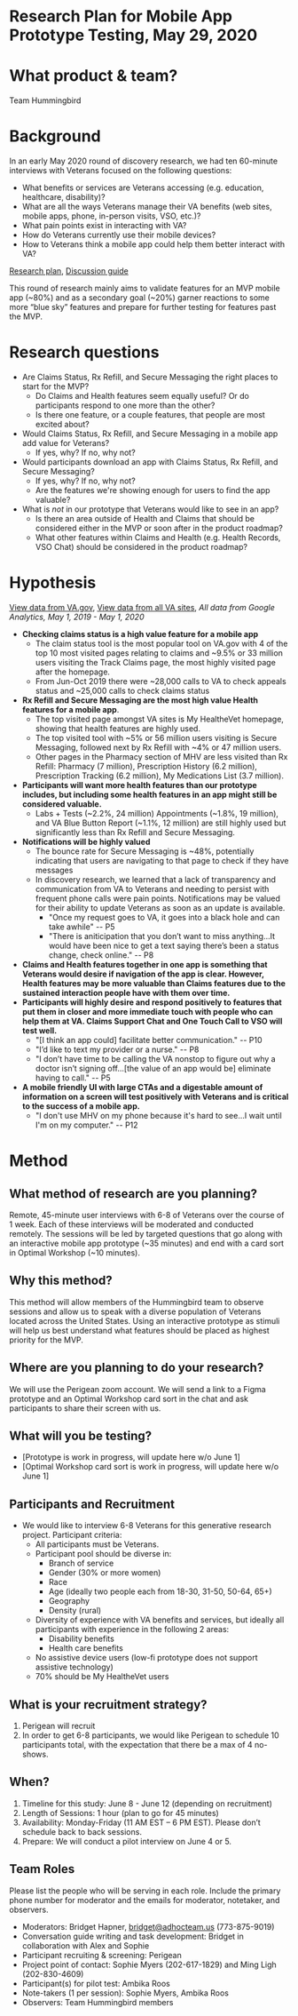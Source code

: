 # Research Plan for Mobile App Prototype Testing, May 29, 2020

# What product & team?
Team Hummingbird

# Background
In an early May 2020 round of discovery research, we had ten 60-minute interviews with Veterans focused on the following questions: 
- What benefits or services are Veterans accessing (e.g. education, healthcare, disability)?
- What are all the ways Veterans manage their VA benefits (web sites, mobile apps, phone, in-person visits, VSO, etc.)?
- What pain points exist in interacting with VA?
- How do Veterans currently use their mobile devices?
- How to Veterans think a mobile app could help them better interact with VA?

[Research plan](https://github.com/department-of-veterans-affairs/va.gov-team/blob/master/products/va-mobile-app/ux-research/user-interviews/research-plan.md), [Discussion guide](https://github.com/department-of-veterans-affairs/va.gov-team/blob/master/products/va-mobile-app/ux-research/user-interviews/discussion-guide.md)


This round of research mainly aims to validate features for an MVP mobile app (~80%) and as a secondary goal (~20%) garner reactions to some more “blue sky” features and prepare for further testing for features past the MVP. 

# Research questions
- Are Claims Status, Rx Refill, and Secure Messaging the right places to start for the MVP?
  - Do Claims and Health features seem equally useful? Or do participants respond to one more than the other?
  - Is there one feature, or a couple features, that people are most excited about?
- Would Claims Status, Rx Refill, and Secure Messaging in a mobile app add value for Veterans? 
  - If yes, why? If no, why not?
- Would participants download an app with Claims Status, Rx Refill, and Secure Messaging?
  - If yes, why? If no, why not?
  - Are the features we're showing enough for users to find the app valuable?
- What is _not_ in our prototype that Veterans would like to see in an app?
  - Is there an area outside of Health and Claims that should be considered either in the MVP or soon after in the product roadmap?
  - What other features within Claims and Health (e.g. Health Records, VSO Chat) should be considered in the product roadmap?


# Hypothesis 

[View data from VA.gov](https://analytics.google.com/analytics/web/#/report/content-pages/a50123418w177519031p184624291/_u.date00=20190501&_u.date01=20200501&_.useg=&explorer-segmentExplorer.segmentId=analytics.pageTitle&explorer-table.plotKeys=%5B%5D&explorer-table.rowCount=50/), [View data from all VA sites](https://analytics.google.com/analytics/web/#/report/content-pages/a50123418w177519031p176188361/_u.date00=20190501&_u.date01=20200501&_.useg=&explorer-segmentExplorer.segmentId=analytics.pageTitle&explorer-table.plotKeys=%5B%5D&explorer-table.rowCount=50/), _All data from Google Analytics, May 1, 2019 - May 1, 2020_

- **Checking claims status is a high value feature for a mobile app**
  - The claim status tool is the most popular tool on VA.gov with 4 of the top 10 most visited pages relating to claims and ~9.5% or 33 million users visiting the Track Claims page, the most highly visited page after the homepage.
  - From Jun-Oct 2019 there were ~28,000 calls to VA to check appeals status and ~25,000 calls to check claims status 
- **Rx Refill and Secure Messaging are the most high value Health features for a mobile app**.
  - The top visited page amongst VA sites is My HealtheVet homepage, showing that health features are highly used.
  - The top visited tool with ~5% or 56 million users visiting is Secure Messaging, followed next by Rx Refill with ~4% or 47 million users. 
  - Other pages in the Pharmacy section of MHV are less visited than Rx Refill: Pharmacy (7 million), Prescription History (6.2 million), Prescription Tracking (6.2 million), My Medications List (3.7 million). 
- **Participants will want more health features than our prototype includes, but including some health features in an app might still be considered valuable.**
  - Labs + Tests (~2.2%, 24 million) Appointments (~1.8%, 19 million), and VA Blue Button Report (~1.1%, 12 million) are still highly used but significantly less than Rx Refill and Secure Messaging.
- **Notifications will be highly valued**
  - The bounce rate for Secure Messaging is ~48%, potentially indicating that users are navigating to that page to check if they have messages
  - In discovery research, we learned that a lack of transparency and communication from VA to Veterans and needing to persist with frequent phone calls were pain points. Notifications may be valued for their ability to update Veterans as soon as an update is available.
    - "Once my request goes to VA, it goes into a black hole and can take awhile" -- P5
    - "There is aniticipation that you don’t want to miss anything...It would have been nice to get a text saying there’s been a status change, check online." -- P8
- **Claims and Health features together in one app is something that Veterans would desire if navigation of the app is clear. However, Health features may be more valuable than Claims features due to the sustained interaction people have with them over time.**
- **Participants will highly desire and respond positively to features that put them in closer and more immediate touch with people who can help them at VA. Claims Support Chat and One Touch Call to VSO will test well.**
  - "[I think an app could] facilitate better communication." -- P10
  - "I’d like to text my provider or a nurse." -- P8
  - "I don’t have time to be calling the VA nonstop to figure out why a doctor isn’t signing off...[the value of an app would be] eliminate having to call." -- P5
- **A mobile friendly UI with large CTAs and a digestable amount of information on a screen will test positively with Veterans and is critical to the success of a mobile app.**
  - "I don't use MHV on my phone because it's hard to see...I wait until I'm on my computer." -- P12

# Method

## What method of research are you planning?
Remote, 45-minute user interviews with 6-8 of Veterans over the course of 1 week. Each of these interviews will be moderated and conducted remotely. The sessions will be led by targeted questions that go along with an interactive mobile app prototype (~35 minutes) and end with a card sort in Optimal Workshop (~10 minutes). 

## Why this method?
This method will allow members of the Hummingbird team to observe sessions and allow us to speak with a diverse population of Veterans located across the United States. Using an interactive prototype as stimuli will help us best understand what features should be placed as highest priority for the MVP. 

## Where are you planning to do your research?
We will use the Perigean zoom account. We will send a link to a Figma prototype and an Optimal Workshop card sort in the chat and ask participants to share their screen with us. 

## What will you be testing?
- [Prototype is work in progress, will update here w/o June 1]
- [Optimal Workshop card sort is work in progress, will update here w/o June 1]

## Participants and Recruitment
- We would like to interview 6-8 Veterans for this generative research project. Participant criteria: 
  - All participants must be Veterans.
  - Participant pool should be diverse in:
    - Branch of service
    - Gender (30% or more women)
    - Race
    - Age (ideally two people each from 18-30, 31-50, 50-64, 65+)
    - Geography
    - Density (rural)
  - Diversity of experience with VA benefits and services, but ideally all participants with experience in the following 2 areas: 
    - Disability benefits
    - Health care benefits
  - No assistive device users (low-fi prototype does not support assistive technology)
  - 70% should be My HealtheVet users
  
## What is your recruitment strategy?
1. Perigean will recruit
2. In order to get 6-8 participants, we would like Perigean to schedule 10 participants total, with the expectation that there be a max of 4 no-shows.

## When?
1. Timeline for this study: June 8 - June 12 (depending on recruitment)
2. Length of Sessions: 1 hour (plan to go for 45 minutes)
3. Availability: Monday-Friday (11 AM EST – 6 PM EST). Please don’t schedule back to back sessions. 
4. Prepare: We will conduct a pilot interview on June 4 or 5.

## Team Roles
Please list the people who will be serving in each role. Include the primary phone number for moderator and the emails for moderator, notetaker, and observers.
- Moderators: Bridget Hapner, bridget@adhocteam.us (773-875-9019)
- Conversation guide writing and task development: Bridget in collaboration with Alex and Sophie
- Participant recruiting & screening: Perigean
- Project point of contact: Sophie Myers (202-617-1829) and Ming Ligh (202-830-4609)
- Participant(s) for pilot test: Ambika Roos
- Note-takers (1 per session): Sophie Myers, Ambika Roos
- Observers: Team Hummingbird members


